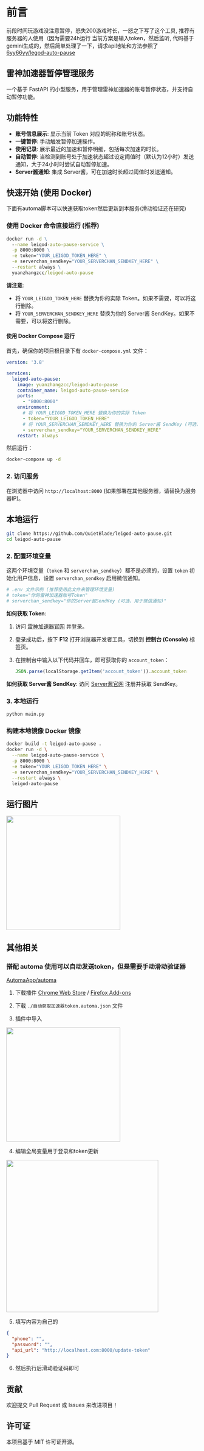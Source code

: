 # 前言

前段时间玩游戏没注意暂停，怒失200游戏时长，一怒之下写了这个工具, 推荐有服务器的人使用（因为需要24h运行
当前方案是输入token，然后监听, 代码基于gemini生成的，然后简单处理了一下，请求api地址和方法参照了 [6yy66yy/legod-auto-pause](https://github.com/6yy66yy/legod-auto-pause)

## 雷神加速器暂停管理服务

一个基于 FastAPI 的小型服务，用于管理雷神加速器的账号暂停状态，并支持自动暂停功能。

## 功能特性

* **账号信息展示**: 显示当前 Token 对应的昵称和账号状态。
* **一键暂停**: 手动触发暂停加速操作。
* **使用记录**: 展示最近的加速和暂停明细，包括每次加速的时长。
* **自动暂停**: 当检测到账号处于加速状态超过设定阈值时（默认为12小时）发送通知，大于24小时时尝试自动暂停加速。
* **Server酱通知**: 集成 Server酱，可在加速时长超过阈值时发送通知。

## 快速开始 (使用 Docker)

下面有automa脚本可以快速获取token然后更新到本服务(滑动验证还在研究)

### 使用 Docker 命令直接运行 (推荐)

```cmd
docker run -d \
  --name leigod-auto-pause-service \
  -p 8000:8000 \
  -e token="YOUR_LEIGOD_TOKEN_HERE" \
  -e serverchan_sendkey="YOUR_SERVERCHAN_SENDKEY_HERE" \
  --restart always \
  yuanzhangzcc/leigod-auto-pause
```

**请注意**:

* 将 `YOUR_LEIGOD_TOKEN_HERE` 替换为你的实际 Token。如果不需要，可以将这行删除。
* 将 `YOUR_SERVERCHAN_SENDKEY_HERE` 替换为你的 Server酱 SendKey。如果不需要，可以将这行删除。

#### 使用 Docker Compose 运行

首先，确保你的项目根目录下有 `docker-compose.yml` 文件：

```yaml
version: '3.8'

services:
  leigod-auto-pause:
    image: yuanzhangzcc/leigod-auto-pause
    container_name: leigod-auto-pause-service
    ports:
      - "8000:8000"
    environment:
      # 将 YOUR_LEIGOD_TOKEN_HERE 替换为你的实际 Token
      - token="YOUR_LEIGOD_TOKEN_HERE" 
      # 将 YOUR_SERVERCHAN_SENDKEY_HERE 替换为你的 Server酱 SendKey (可选)
      - serverchan_sendkey="YOUR_SERVERCHAN_SENDKEY_HERE" 
    restart: always
```

然后运行：

```cmd
docker-compose up -d
```

### 2. 访问服务

在浏览器中访问 `http://localhost:8000` (如果部署在其他服务器，请替换为服务器IP)。

## 本地运行

```bash
git clone https://github.com/QuietBlade/leigod-auto-pause.git
cd leigod-auto-pause
```

### 2. 配置环境变量

这两个环境变量（`token` 和 `serverchan_sendkey`）都不是必须的，设置 `token` 初始化用户信息，设置 `serverchan_sendkey` 启用微信通知。

```ini
# .env 文件示例 (推荐使用此文件来管理环境变量)
# token="你的雷神加速器账号Token"
# serverchan_sendkey="你的Server酱SendKey (可选，用于微信通知)"
```

**如何获取 Token**:

1. 访问 [雷神加速器官网](https://www.leigod.com/) 并登录。
2. 登录成功后，按下 **F12** 打开浏览器开发者工具，切换到 **控制台 (Console)** 标签页。
3. 在控制台中输入以下代码并回车，即可获取你的 `account_token`：

    ```javascript
    JSON.parse(localStorage.getItem('account_token')).account_token
    ```

**如何获取 Server酱 SendKey**:
访问 [Server酱官网](https://sct.ftqq.com/) 注册并获取 SendKey。

### 3. 本地运行

```bash
python main.py
```

### 构建本地镜像 Docker 镜像

```bash
docker build -t leigod-auto-pause .
docker run -d \
  --name leigod-auto-pause-service \
  -p 8000:8000 \
  -e token="YOUR_LEIGOD_TOKEN_HERE" \
  -e serverchan_sendkey="YOUR_SERVERCHAN_SENDKEY_HERE" \
  --restart always \
  leigod-auto-pause
```

## 运行图片

<img src="./images/index.png" height="300"/>

## 其他相关

### 搭配 automa 使用可以自动发送token，但是需要手动滑动验证器

[AutomaApp/automa](https://github.com/AutomaApp/automa)

1. 下载插件 [Chrome Web Store](https://chrome.google.com/webstore/detail/automa/infppggnoaenmfagbfknfkancpbljcca) / [Firefox Add-ons](https://addons.mozilla.org/en-US/firefox/addon/automa/)

2. 下载 `./自动获取加速器token.automa.json` 文件

3. 插件中导入
<img src="./images/automa1.png" height="300"/>

4. 编辑全局变量用于登录和token更新
<img src="./images/automa2.png" height="400"/>

5. 填写内容为自己的
```json
{
  "phone": "",
  "password": "",
  "api_url": "http://localhost.com:8000/update-token"
}
```

6. 然后执行后滑动验证码即可

## 贡献

欢迎提交 Pull Request 或 Issues 来改进项目！

## 许可证

本项目基于 MIT 许可证开源。
